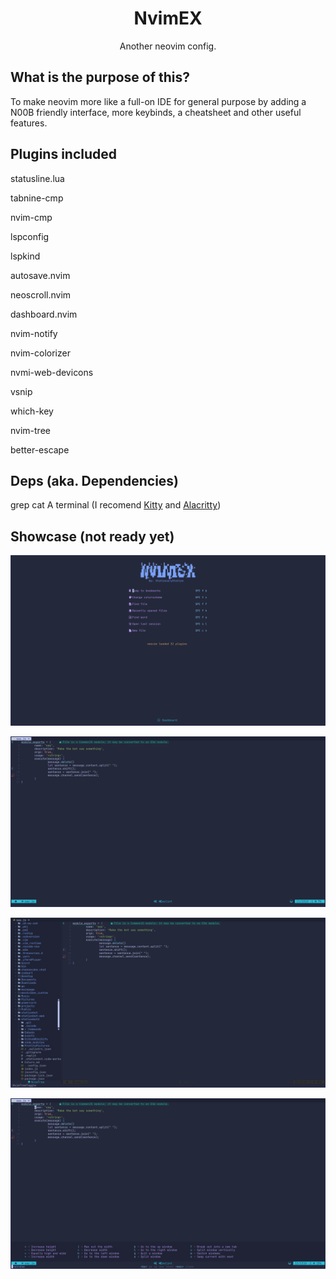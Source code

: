 <h1 align="center">NvimEX</h1>
<p align="center">Another neovim config.</p>

## What is the purpose of this?

To make neovim more like a full-on IDE for general purpose by adding a N00B friendly interface, more keybinds, a cheatsheet and other useful features.

## Plugins included

statusline.lua 

tabnine-cmp

nvim-cmp

lspconfig

lspkind

autosave.nvim

neoscroll.nvim

dashboard.nvim 

nvim-notify

nvim-colorizer

nvmi-web-devicons

vsnip 

which-key 

nvim-tree

better-escape


## Deps (aka. Dependencies)

grep
cat
A terminal (I recomend [Kitty](https://github.com/kovidgoyal/kitty) and [Alacritty](https://github.com/alacritty/alacritty))

## Showcase (not ready **yet**)
![Dashboard](https://github.com/stationaryStation/nvimex/blob/nvimex-screenshots/Screenshot_2021-11-12-07-41-26_1920x1080.png?raw=true)

![Inside the editor](https://github.com/stationaryStation/nvimex/blob/nvimex-screenshots/Screenshot_2021-11-12-07-41-54_1920x1080.png?raw=true)

![NvimTree in action](https://github.com/stationaryStation/nvimex/blob/nvimex-screenshots/Screenshot_2021-11-12-07-42-54_1920x1080.png?raw=true)

![Which-key with leader key](https://github.com/stationaryStation/nvimex/blob/nvimex-screenshots/Screenshot_2021-11-12-07-43-13_1920x1080.png?raw=true)
